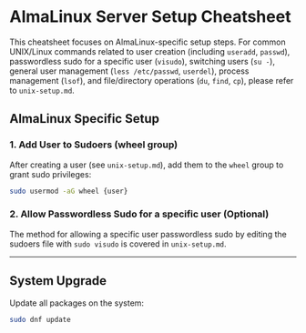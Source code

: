 # AlmaLinux Server Setup Cheatsheet

This cheatsheet focuses on AlmaLinux-specific setup steps. For common UNIX/Linux commands related to user creation (including `useradd`, `passwd`), passwordless sudo for a specific user (`visudo`), switching users (`su -`), general user management (`less /etc/passwd`, `userdel`), process management (`lsof`), and file/directory operations (`du`, `find`, `cp`), please refer to `unix-setup.md`.

## AlmaLinux Specific Setup

### 1. Add User to Sudoers (wheel group)

After creating a user (see `unix-setup.md`), add them to the `wheel` group to grant sudo privileges:

```bash
sudo usermod -aG wheel {user}
```

### 2. Allow Passwordless Sudo for a specific user (Optional)

The method for allowing a specific user passwordless sudo by editing the sudoers file with `sudo visudo` is covered in `unix-setup.md`.

---

## System Upgrade

Update all packages on the system:

```bash
sudo dnf update
```
